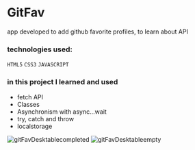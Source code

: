 # GitFav
 app developed to add github favorite profiles, to learn about API


### technologies used:
`HTML5`
`CSS3`
`JAVASCRIPT`

### in this project I learned and used
- fetch API
- Classes
- Asynchronism with async...wait
- try, catch and throw
- localstorage



![gitFavDesktablecompleted](https://user-images.githubusercontent.com/85407905/183306577-41ad482e-cdf8-4898-bfca-d066c35c2bed.png)
![gitFavDesktableempty](https://user-images.githubusercontent.com/85407905/183306580-ca425100-6a0d-41e8-a6d4-a193e1e8d945.png)

